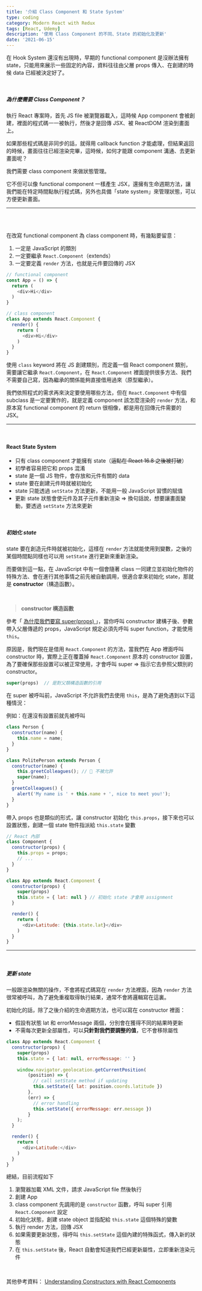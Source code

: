 ```yaml
---
title: '介紹 Class Component 和 State System'
type: coding
category: Modern React with Redux
tags: [React, Udemy]
description: '使用 Class Component 的不同、State 的初始化及更新'
date: '2021-06-15'
---
```


在 Hook System 還沒有出現時，早期的 functional component 是沒辦法擁有 state，只能用來展示一些固定的內容，資料往往由父層 props 傳入、在創建的時候 data 已經被決定好了。

<br>

##### 為什麼需要 Class Component？

執行 React 專案時，首先 JS file 被瀏覽器載入，這時候 App component 會被創建，裡面的程式碼一一被執行，然後才是回傳 JSX、被 ReactDOM 渲染到畫面上。

如果那些程式碼是非同步的話，就得用 callback function 才能處理，但結果返回的時候，畫面往往已經渲染完畢，這時候，如何才能跟 component 溝通、去更新畫面呢？

我們需要 class component 來做狀態管理。

它不但可以像 functional component 一樣產生 JSX，還擁有生命週期方法，讓我們能在特定時間點執行程式碼，另外也具備「state system」來管理狀態，可以方便更新畫面。


---

<br>
<br>

在改寫 functional component 為 class component 時，有幾點要留意：
1. 一定是 JavaScript 的類別
2. 一定要繼承 `React.Component`（extends）
3. 一定要定義 `render` 方法，也就是元件要回傳的 JSX

```javascript
// functional component
const App = () => {
  return (
    <div>Hi</div>
  )
}

// class component
class App extends React.Component {
  render() {
    return (
      <div>Hi</div>
    )
  }
}
```
使用 `class` keyword 將在 JS 創建類別，而定義一個 React component 類別，需要讓它繼承 `React.Component`，在 `React.Component` 裡面提供很多方法、我們不需要自己寫，因為繼承的關係能夠直接借用過來（原型繼承）。

我們依照程式的需求再來決定要使用哪些方法，但在 `React.Component` 中有個 subclass 是一定要實作的，就是定義 component 該怎麼渲染的 `render` 方法，和原本寫 functional component 的 return 很相像，都是用在回傳元件需要的 JSX。


---

<br>

#### React State System

- 只有 class component 才能擁有 state（~~這點在 React 16.8 之後被打破~~）
- 初學者容易把它和 props 混淆
- state 是一個 JS 物件，會存放和元件有關的 data
- state 要在創建元件時就被初始化
- state 只能透過 `setState` 方法更新，不能用一般 JavaScript 習慣的賦值
- 更新 state 狀態會使元件及其子元件重新渲染 => 換句話說，想要讓畫面變動，要透過 `setState` 方法來更新


<br>

##### 初始化 state

state 要在創造元件時就被初始化，這樣在 `render` 方法就能使用到變數，之後的某個時間點同樣也可以用 `setState` 進行更新來重新渲染。

而要做到這一點，在 JavaScript 中有一個會隨著 class 一同建立並初始化物件的特殊方法、會在進行其他事情之前先被自動調用，很適合拿來初始化 state，那就是 **constructor**（構造函數）。

<br>

> **constructor 構造函數**

參考「 [為什麼我們要寫 super(props) ](https://overreacted.io/zh-hant/why-do-we-write-super-props/)」，當你呼叫 constructor 建構子後、參數帶入父層傳遞的 props，JavaScript 規定必須先呼叫 super function，才能使用 `this`。

原因是，我們現在是借用 `React.Component` 的方法，當我們在 App 裡面呼叫 constructor 時，實際上正在覆蓋掉 `React.Component` 原本的 constructor 設置，為了要確保那些設置可以被正常使用，才會呼叫 super => 指示它去參照父類別的 constructor。

```javascript
super(props)  // 是對父類構造函數的引用
```

在 super 被呼叫前，JavaScript 不允許我們去使用 `this`，是為了避免遇到以下這種情況：

例如：在還沒有設置前就先被呼叫
```javascript
class Person {
  constructor(name) {
    this.name = name;
  }
}

class PolitePerson extends Person {
  constructor(name) {
    this.greetColleagues(); // 🔴 不被允許
    super(name);
  }
  greetColleagues() {
    alert('My name is ' + this.name + ', nice to meet you!');
  }
}
```

帶入 props 也是類似的形式，讓 constructor 初始化 `this.props`，接下來也可以設置狀態，創建一個 state 物件指派給 `this.state` 變數
```javascript
// React 內部
class Component {
  constructor(props) {
    this.props = props;
    // ...
  }
}

class App extends React.Component {
  constructor(props) {
    super(props)
    this.state = { lat: null } // 初始化 state 才會用 assignment
  }

  render() {
    return (
      <div>Latitude: {this.state.lat}</div>
    )
  }
}
```
---

<br>

##### 更新 state

一般跟渲染無關的操作，不會將程式碼寫在 `render` 方法裡面，因為 `render` 方法很常被呼叫，為了避免重複取得執行結果，通常不會將邏輯寫在這裏。

初始化的話，除了之後介紹的生命週期方法，也可以寫在 constructor 裡面：
- 假設有狀態 lat 和 errorMessage 兩個，分別會在獲得不同的結果時更新
- 不需每次更新全部屬性，可以**只針對我們要調整的值**，它不會移除屬性

```javascript
class App extends React.Component {
  constructor(props) {
    super(props)
    this.state = { lat: null, errorMessage: '' }
    
    window.navigator.geolocation.getCurrentPosition(
        (position) => {
          // call setState method if updating
          this.setState({ lat: position.coords.latitude })
        },
        (err) => {
          // error handling
          this.setState({ errorMessage: err.message })
        }
    );
  }

  render() {
    return (
      <div>Latitude:</div>
    )
  }
}
```

總結，目前流程如下
1. 瀏覽器加載 XML 文件，請求 JavaScript file 然後執行
2. 創建 App
3. class component 先調用的是 `constructor` 函數，呼叫 super 引用 `React.Component` 設定
4. 初始化狀態，創建 state object 並指配給 `this.state` 這個特殊的變數
5. 執行 render 方法，回傳 JSX
6. 如果需要更新狀態，得呼叫 `this.setState` 這個內建的特殊函式，傳入新的狀態
7. 在 `this.setState` 後，React 自動會知道我們已經更新屬性，立即重新渲染元件


<br>

其他參考資料： [Understanding Constructors with React Components](https://www.digitalocean.com/community/tutorials/react-constructors-with-react-components)